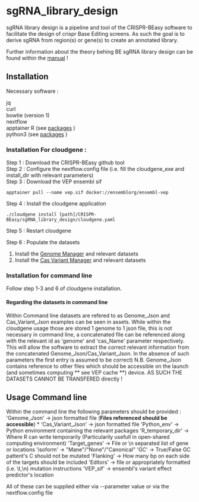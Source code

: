 # sgRNA_library_design

sgRNA library design is a pipeline and tool of the CRISPR-BEasy software to facilitate the design of crispr Base Editing screens. As such the goal is to derive sgRNA from region(s) or gene(s) to create an annotated library.  

Further information about the theory behing BE sgRNA library design can be found within the [manual](https://cerc-genomic-medicine.ca/Manuals/CRISPR-BEasy/) ! 

## Installation 

Necessary software :

jq  
curl  
bowtie (version 1)  
nextflow  
apptainer
R (see [packages](https://github.com/CERC-Genomic-Medicine/CRISPR-BEasy/blob/Development/sgRNA_library_design/installed_packages_R.txt) )  
python3 (see [packages](https://github.com/CERC-Genomic-Medicine/CRISPR-BEasy/blob/Development/sgRNA_library_design/requirements_python3_env.txt) )  


### Installation For cloudgene :

Step 1 : Download the CRISPR-BEasy github tool  
Step 2 : Configure the nextflow.config file (i.e. fill the cloudgene_exe and install_dir with relevant parameters)  
Step 3 : Download the VEP ensembl sif
```  
apptainer pull --name vep.sif docker://ensemblorg/ensembl-vep
```  

Step 4 : Install the cloudgene application  
```  
./cloudgene install [path]/CRISPR-BEasy/sgRNA_library_design/cloudgene.yaml  
```

Step 5 : Restart cloudgene

Step 6 : Populate the datasets
1) Install the [Genome Manager](https://github.com/CERC-Genomic-Medicine/CRISPR-BEasy/tree/Development/Genome_manager) and relevant datasets
2) Install the [Cas Variant Manager](https://github.com/CERC-Genomic-Medicine/CRISPR-BEasy/tree/Development/CasVariant_manager) and relevant datasets

### Installation for command line

Follow step 1-3 and 6 of cloudgene installation.

#### Regarding the datasets in command line

Within Command line datasets are refered to as Genome_Json and Cas_Variant_Json examples can be seen in assets. While within the cloudgene usage those are stored 1 genome to 1 json file, this is not necessary in command line, a concatenated file can be referenced along with the relevant id as 'genome' and 'cas_Name' parameter respectively.
This will allow the software to extract the correct relevant information from the concatenated Genome_Json/Cas_Variant_Json. In the absence of such parameters the first entry is assumed to be correct) 
N.B. Genome_Json contains reference to other files which should be accessible on the launch (and sometimes computing ** see VEP cache **) device. AS SUCH THE DATASETS CANNOT BE TRANSFERED directly !

## Usage Command line 
Within the command line the following parameters should be provided :
'Genome_Json' -> json formatted file (**Files referenced should be accessible**) *
'Cas_Variant_Json' -> json formatted file
'Python_env'       -> Python environment containing the relevant packages
'R_temporary_dir'  -> Where R can write temporarily (Particularily usefull in open-shared computing environment)
'Target_genes'     -> File or \n separated list of gene or locations
'isoform'          -> "Mane"/"None"/"Canonical"
'GC'               -> True/False GC pattent's C should not be mutated
'Flanking'         -> How many bp on each side of the targets should be included
'Editors'          -> file or appropriately formatted (i.e. \t,\n) mutation instructions
'VEP_sif'          -> ensembl's variant effect predictor's location

All of these can be supplied either via --parameter value or via the nextflow.config file








